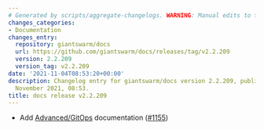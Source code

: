 ```yaml
---
# Generated by scripts/aggregate-changelogs. WARNING: Manual edits to this files will be overwritten.
changes_categories:
- Documentation
changes_entry:
  repository: giantswarm/docs
  url: https://github.com/giantswarm/docs/releases/tag/v2.2.209
  version: 2.2.209
  version_tag: v2.2.209
date: '2021-11-04T08:53:20+00:00'
description: Changelog entry for giantswarm/docs version 2.2.209, published on 04
  November 2021, 08:53.
title: docs release v2.2.209
---
```


- Add [Advanced/GitOps](https://docs.giantswarm.io/advanced/gitops/) documentation ([#1155](https://github.com/giantswarm/docs/pull/1155))
